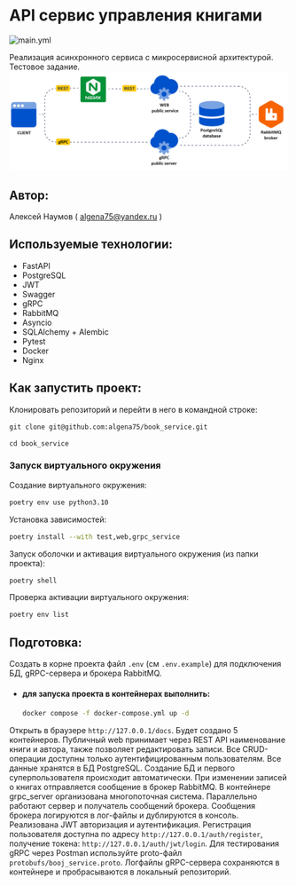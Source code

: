 # API сервис управления книгами
![main.yml](https://github.com/Algena75/book_service/actions/workflows/main.yml/badge.svg)

Реализация асинхронного сервиса с микросервисной архитектурой.
Тестовое задание.
![Схема проекта](docs/project_schema.png)
## Автор:
Алексей Наумов ( algena75@yandex.ru )
## Используемые технологии:
* FastAPI
* PostgreSQL
* JWT
* Swagger
* gRPC
* RabbitMQ
* Asyncio
* SQLAlchemy + Alembic
* Pytest
* Docker
* Nginx
## Как запустить проект:
Клонировать репозиторий и перейти в него в командной строке:


```
git clone git@github.com:algena75/book_service.git
```

```
cd book_service
```

### Запуск виртуального окружения

Создание виртуального окружения:
```bash
poetry env use python3.10
```
Установка зависимостей:
```bash
poetry install --with test,web,grpc_service
```
Запуск оболочки и активация виртуального окружения (из папки проекта):
```bash
poetry shell
```
Проверка активации виртуального окружения:
```bash
poetry env list
```
## Подготовка:
Создать в корне проекта файл `.env` (см `.env.example`) для подключения БД, gRPC-сервера и брокера RabbitMQ.

* #### для запуска проекта в контейнерах выполнить:
    ```bash
    docker compose -f docker-compose.yml up -d
    ```
Oткрыть в браузере ` http://127.0.0.1/docs `.
Будет создано 5 контейнеров. Публичный web принимает через REST API наименование книги и автора, также позволяет 
редактировать записи. Все CRUD-операции доступны только аутентифицированным пользователям. Все данные хранятся 
в БД PostgreSQL. Создание БД и первого суперпользователя происходит автоматически. При изменении записей о книгах 
отправляется сообщение в брокер RabbitMQ.
В контейнере grpc_server организована многопоточная система. Параллельно работают сервер и получатель сообщений 
брокера. Сообщения брокера логируются в лог-файлы и дублируются в консоль.
Реализована JWT авторизация и аутентификация. Регистрация пользователя доступна по адресу ` http://127.0.0.1/auth/register `,
получение токена: ` http://127.0.0.1/auth/jwt/login `. Для тестирования gRPC через Postman используйте proto-файл
` protobufs/booj_service.proto `. Логфайлы gRPC-сервера сохраняются в контейнере и пробрасываются в локальный репозиторий.